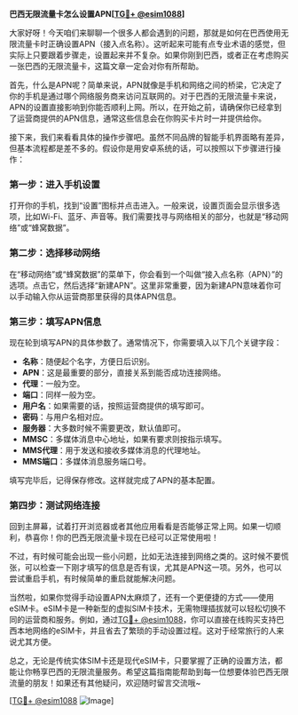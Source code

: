 **巴西无限流量卡怎么设置APN[[TG💪+ @esim1088](https://t.me/s/esim1088)]**

大家好呀！今天咱们来聊聊一个很多人都会遇到的问题，那就是如何在巴西使用无限流量卡时正确设置APN（接入点名称）。这听起来可能有点专业术语的感觉，但实际上只要跟着步骤走，设置起来并不复杂。如果你刚到巴西，或者正在考虑购买一张巴西的无限流量卡，这篇文章一定会对你有所帮助。

首先，什么是APN呢？简单来说，APN就像是手机和网络之间的桥梁，它决定了你的手机是通过哪个网络服务商来访问互联网的。对于巴西的无限流量卡来说，APN的设置直接影响到你能否顺利上网。所以，在开始之前，请确保你已经拿到了运营商提供的APN信息，通常这些信息会在你购买卡片时一并提供给你。

接下来，我们来看看具体的操作步骤吧。虽然不同品牌的智能手机界面略有差异，但基本流程都是差不多的。假设你是用安卓系统的话，可以按照以下步骤进行操作：

### 第一步：进入手机设置
打开你的手机，找到“设置”图标并点击进入。一般来说，设置页面会显示很多选项，比如Wi-Fi、蓝牙、声音等。我们需要找寻与网络相关的部分，也就是“移动网络”或“蜂窝数据”。

### 第二步：选择移动网络
在“移动网络”或“蜂窝数据”的菜单下，你会看到一个叫做“接入点名称（APN）”的选项。点击它，然后选择“新建APN”。这里非常重要，因为新建APN意味着你可以手动输入你从运营商那里获得的具体APN信息。

### 第三步：填写APN信息
现在轮到填写APN的具体参数了。通常情况下，你需要填入以下几个关键字段：
- **名称**：随便起个名字，方便日后识别。
- **APN**：这是最重要的部分，直接关系到能否成功连接网络。
- **代理**：一般为空。
- **端口**：同样一般为空。
- **用户名**：如果需要的话，按照运营商提供的填写即可。
- **密码**：与用户名相对应。
- **服务器**：大多数时候不需要更改，默认值即可。
- **MMSC**：多媒体消息中心地址，如果有要求则按指示填写。
- **MMS代理**：用于发送和接收多媒体消息的代理地址。
- **MMS端口**：多媒体消息服务端口号。

填写完毕后，记得保存修改。这样就完成了APN的基本配置。

### 第四步：测试网络连接
回到主屏幕，试着打开浏览器或者其他应用看看是否能够正常上网。如果一切顺利，恭喜你！你的巴西无限流量卡现在已经可以正常使用啦！

不过，有时候可能会出现一些小问题，比如无法连接到网络之类的。这时候不要慌张，可以检查一下刚才填写的信息是否有误，尤其是APN这一项。另外，也可以尝试重启手机，有时候简单的重启就能解决问题。

当然啦，如果你觉得手动设置APN太麻烦了，还有一个更便捷的方式——使用eSIM卡。eSIM卡是一种新型的虚拟SIM卡技术，无需物理插拔就可以轻松切换不同的运营商和服务。例如，通过[TG💪+ @esim1088](https://t.me/s/esim1088)，你可以直接在线购买支持巴西本地网络的eSIM卡，并且省去了繁琐的手动设置过程。这对于经常旅行的人来说尤其方便。

总之，无论是传统实体SIM卡还是现代eSIM卡，只要掌握了正确的设置方法，都能让你畅享巴西的无限流量服务。希望这篇指南能帮助到每一位想要体验巴西无限流量的朋友！如果还有其他疑问，欢迎随时留言交流哦~

[[TG💪+ @esim1088](https://t.me/s/esim1088) ![Image](https://i.postimg.cc/4NQfJmqS/Snipaste-2025-05-13-00-14-12.png)]